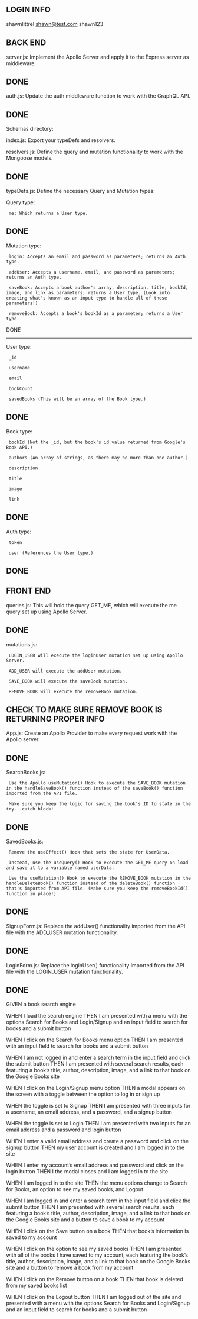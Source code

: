 **LOGIN INFO**
---
shawnlittrel
shawn@test.com
shawn123

**BACK END**
---
server.js: Implement the Apollo Server and apply it to the Express server as middleware.

DONE
---

auth.js: Update the auth middleware function to work with the GraphQL API.

DONE
---

Schemas directory:

index.js: Export your typeDefs and resolvers.

resolvers.js: Define the query and mutation functionality to work with the Mongoose models.

DONE
---

typeDefs.js: Define the necessary Query and Mutation types:


Query type:

     me: Which returns a User type.


DONE
---

Mutation type:

     login: Accepts an email and password as parameters; returns an Auth type.

     addUser: Accepts a username, email, and password as parameters; returns an Auth type.

     saveBook: Accepts a book author's array, description, title, bookId, image, and link as parameters; returns a User type. (Look into creating what's known as an input type to handle all of these parameters!)

     removeBook: Accepts a book's bookId as a parameter; returns a User type.


DONE

---

User type:

     _id

     username

     email

     bookCount

     savedBooks (This will be an array of the Book type.)


DONE
---
Book type:

     bookId (Not the _id, but the book's id value returned from Google's Book API.)

     authors (An array of strings, as there may be more than one author.)

     description

     title

     image

     link

DONE
---

Auth type:

     token

     user (References the User type.)


DONE
---

**FRONT END**
---

queries.js: This will hold the query GET_ME, which will execute the me query set up using Apollo Server.


DONE
---

mutations.js:

     LOGIN_USER will execute the loginUser mutation set up using Apollo Server.

     ADD_USER will execute the addUser mutation.

     SAVE_BOOK will execute the saveBook mutation.

     REMOVE_BOOK will execute the removeBook mutation.

CHECK TO MAKE SURE REMOVE BOOK IS RETURNING PROPER INFO
---

App.js: Create an Apollo Provider to make every request work with the Apollo server.

DONE
---

SearchBooks.js:

     Use the Apollo useMutation() Hook to execute the SAVE_BOOK mutation in the handleSaveBook() function instead of the saveBook() function imported from the API file.

     Make sure you keep the logic for saving the book's ID to state in the try...catch block!

DONE
---

SavedBooks.js:

     Remove the useEffect() Hook that sets the state for UserData.

     Instead, use the useQuery() Hook to execute the GET_ME query on load and save it to a variable named userData.

     Use the useMutation() Hook to execute the REMOVE_BOOK mutation in the handleDeleteBook() function instead of the deleteBook() function that's imported from API file. (Make sure you keep the removeBookId() function in place!)

DONE
---
SignupForm.js: Replace the addUser() functionality imported from the API file with the ADD_USER mutation functionality.

DONE
---

LoginForm.js: Replace the loginUser() functionality imported from the API file with the LOGIN_USER mutation functionality.

DONE
---


GIVEN a book search engine


WHEN I load the search engine
THEN I am presented with a menu with the options Search for Books and Login/Signup and an input field to search for books and a submit button


WHEN I click on the Search for Books menu option
THEN I am presented with an input field to search for books and a submit button


WHEN I am not logged in and enter a search term in the input field and click the submit button
THEN I am presented with several search results, each featuring a book’s title, author, description, image, and a link to that book on the Google Books site


WHEN I click on the Login/Signup menu option
THEN a modal appears on the screen with a toggle between the option to log in or sign up


WHEN the toggle is set to Signup
THEN I am presented with three inputs for a username, an email address, and a password, and a signup button


WHEN the toggle is set to Login
THEN I am presented with two inputs for an email address and a password and login button


WHEN I enter a valid email address and create a password and click on the signup button
THEN my user account is created and I am logged in to the site


WHEN I enter my account’s email address and password and click on the login button
THEN I the modal closes and I am logged in to the site


WHEN I am logged in to the site
THEN the menu options change to Search for Books, an option to see my saved books, and Logout


WHEN I am logged in and enter a search term in the input field and click the submit button
THEN I am presented with several search results, each featuring a book’s title, author, description, image, and a link to that book on the Google Books site and a button to save a book to my account


WHEN I click on the Save button on a book
THEN that book’s information is saved to my account


WHEN I click on the option to see my saved books
THEN I am presented with all of the books I have saved to my account, each featuring the book’s title, author, description, image, and a link to that book on the Google Books site and a button to remove a book from my account


WHEN I click on the Remove button on a book
THEN that book is deleted from my saved books list


WHEN I click on the Logout button
THEN I am logged out of the site and presented with a menu with the options Search for Books and Login/Signup and an input field to search for books and a submit button  